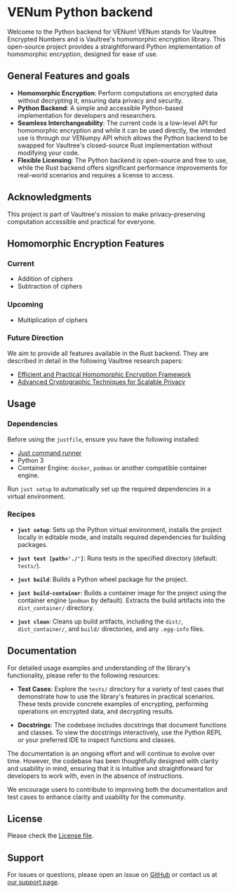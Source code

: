 # VENum Python backend

Welcome to the Python backend for VENum! VENum stands for Vaultree Encrypted Numbers and is Vaultree's homomorphic encryption library. This open-source project provides a straightforward Python implementation of homomorphic encryption, designed for ease of use.

## General Features and goals

- **Homomorphic Encryption**: Perform computations on encrypted data without decrypting it, ensuring data privacy and security.
- **Python Backend**: A simple and accessible Python-based implementation for developers and researchers.
- **Seamless Interchangeability**: The current code is a low-level API for homomorphic encryption and while it can be used directly, the intended use is through our VENumpy API which allows the Python backend to be swapped for Vaultree's closed-source Rust implementation without modifying your code.
- **Flexible Licensing**: The Python backend is open-source and free to use, while the Rust backend offers significant performance improvements for real-world scenarios and requires a license to access.

## Acknowledgments

This project is part of Vaultree's mission to make privacy-preserving computation accessible and practical for everyone.

## Homomorphic Encryption Features

### Current
- Addition of ciphers
- Subtraction of ciphers

### Upcoming
- Multiplication of ciphers

### Future Direction
We aim to provide all features available in the Rust backend. They are described in detail in the following Vaultree research papers:  
- [Efficient and Practical Homomorphic Encryption Framework](https://eprint.iacr.org/2024/1105.pdf)  
- [Advanced Cryptographic Techniques for Scalable Privacy](https://eprint.iacr.org/2024/1622.pdf)  

## Usage

### Dependencies

Before using the `justfile`, ensure you have the following installed:

- [Just command runner](https://github.com/casey/just)
- Python 3
- Container Engine: `docker`, `podman` or another compatible container engine.

Run `just setup` to automatically set up the required dependencies in a virtual environment.

### Recipes
  
- **`just setup`**: Sets up the Python virtual environment, installs the project locally in editable mode, and installs required dependencies for building packages.

- **`just test [path='./']`**: Runs tests in the specified directory (default: `tests/`).

- **`just build`**: Builds a Python wheel package for the project.

- **`just build-container`**: Builds a container image for the project using the container engine (`podman` by default). Extracts the build artifacts into the `dist_container/` directory.

- **`just clean`**: Cleans up build artifacts, including the `dist/`, `dist_container/`, and `build/` directories, and any `.egg-info` files.

## Documentation

For detailed usage examples and understanding of the library's functionality, please refer to the following resources:

- **Test Cases**: Explore the `tests/` directory for a variety of test cases that demonstrate how to use the library's features in practical scenarios. These tests provide concrete examples of encrypting, performing operations on encrypted data, and decrypting results.

- **Docstrings**: The codebase includes docstrings that document functions and classes. To view the docstrings interactively, use the Python REPL or your preferred IDE to inspect functions and classes.

The documentation is an ongoing effort and will continue to evolve over time. However, the codebase has been thoughtfully designed with clarity and usability in mind, ensuring that it is intuitive and straightforward for developers to work with, even in the absence of instructions.

We encourage users to contribute to improving both the documentation and test cases to enhance clarity and usability for the community.

## License

Please check the [License file](LICENSE.md).

## Support

For issues or questions, please open an issue on [GitHub](https://github.com/Vaultree/venum-python-backend) or contact us at [our support page](https://support.vaultree.com).

